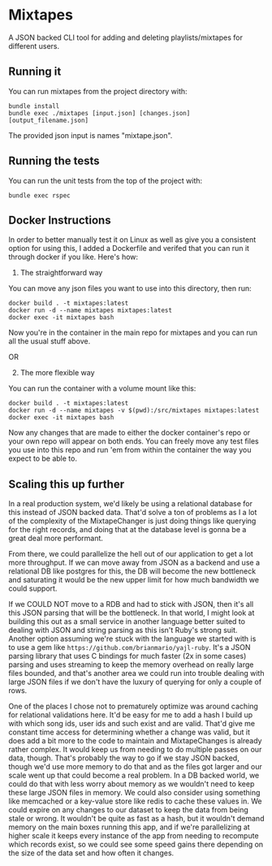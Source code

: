 # Mixtapes

A JSON backed CLI tool for adding and deleting playlists/mixtapes for different users.

## Running it

You can run mixtapes from the project directory with:

```
bundle install
bundle exec ./mixtapes [input.json] [changes.json] [output_filename.json]
```

The provided json input is names "mixtape.json".

## Running the tests

You can run the unit tests from the top of the project with:

`bundle exec rspec`

## Docker Instructions

In order to better manually test it on Linux as well as give you a consistent option for using this, I added a Dockerfile and verifed that you can run it through docker if you like. Here's how:

1. The straightforward way

You can move any json files you want to use into this directory, then run:

```
docker build . -t mixtapes:latest
docker run -d --name mixtapes mixtapes:latest
docker exec -it mixtapes bash
```

Now you're in the container in the main repo for mixtapes and you can run all the usual stuff above.

OR

2. The more flexible way

You can run the container with a volume mount like this:

```
docker build . -t mixtapes:latest
docker run -d --name mixtapes -v $(pwd):/src/mixtapes mixtapes:latest
docker exec -it mixtapes bash
```

Now any changes that are made to either the docker container's repo or your own repo will appear on both ends. You can freely move any test files you use into this repo and run 'em from within the container the way you expect to be able to.

## Scaling this up further

In a real production system, we'd likely be using a relational database for this instead of JSON backed data. That'd solve a ton of problems as I a lot of the complexity of the MixtapeChanger is just doing things like querying for the right records, and doing that at the database level is gonna be a great deal more performant.

From there, we could parallelize the hell out of our application to get a lot more throughput. If we can move away from JSON as a backend and use a relational DB like postgres for this, the DB will become the new bottleneck and saturating it would be the new upper limit for how much bandwidth we could support.

If we COULD NOT move to a RDB and had to stick with JSON, then it's all this JSON parsing that will be the bottleneck. In that world, I might look at building this out as a small service in another language better suited to dealing with JSON and string parsing as this isn't Ruby's strong suit. 
Another option assuming we're stuck with the language we started with is to use a gem like `https://github.com/brianmario/yajl-ruby`. It's a JSON parsing library that uses C bindings for much faster (2x in some cases) parsing and uses streaming to keep the memory overhead on really large files bounded, and that's another area we could run into trouble dealing with large JSON files if we don't have the luxury of querying for only a couple of rows.

One of the places I chose not to prematurely optimize was around caching for relational validations here. It'd be easy for me to add a hash I build up with which song ids, user ids and such exist and are valid. That'd give me constant time access for determining whether a change was valid, but it does add a bit more to the code to maintain and MixtapeChanges is already rather complex. It would keep us from needing to do multiple passes on our data, though. That's probably the way to go if we stay JSON backed, though we'd use more memory to do that and as the files got larger and our scale went up that could become a real problem.
In a DB backed world, we could do that with less worry about memory as we wouldn't need to keep these large JSON files in memory. We could also consider using something like memcached or a key-value store like redis to cache these values in. We could expire on any changes to our dataset to keep the data from being stale or wrong. It wouldn't be quite as fast as a hash, but it wouldn't demand memory on the main boxes running this app, and if we're parallelizing at higher scale it keeps every instance of the app from needing to recompute which records exist, so we could see some speed gains there depending on the size of the data set and how often it changes.
